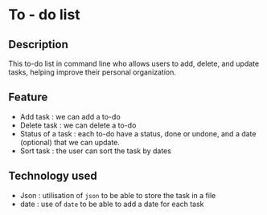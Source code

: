 # To - do list 
## Description

This to-do list in command line who  allows users to add, delete, and update tasks,
helping improve their personal organization.
## Feature 
- Add task : we can add a to-do 
- Delete task : we can delete a to-do 
- Status of a task : each to-do have a status, done or undone, and a date (optional) that we can update.
- Sort task : the user can sort the task by dates 
## Technology used 
- Json : utilisation of `json` to be able to store the task in a file 
- date : use of `date` to be able to add a date for each task